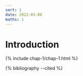 ```yaml
---
sort: 1
date: 2022-03-08
maths: 1
---
```


# Introduction

{% include chap-1/chap-1.html %}

{% bibliography --cited %}
